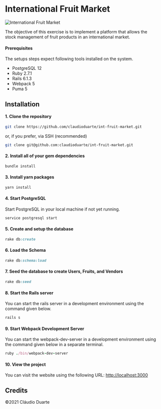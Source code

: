 # International Fruit Market

![International Fruit Market](https://market.claudioduarte.pt/packs/media/images/ifm_logo-3064845ccf6c3f13542337a0fb9bd312.png)

The objective of this exercise is to implement a platform that allows the stock management of fruit products in an international market.

#### Prerequisites

The setups steps expect following tools installed on the system.

- PostgreSQL 12
- Ruby 2.7.1
- Rails 6.1.3
- Webpack 5
- Puma 5

## Installation

#### 1. Clone the repository

```bash
git clone https://github.com/claudioduarte/int-fruit-market.git
```

or, if you prefer, via SSH (recommended)

```bash
git clone git@github.com:claudioduarte/int-fruit-market.git
```

#### 2. Install all of your gem dependencies

```ruby
bundle install
```

#### 3. Install yarn packages

```ruby
yarn install
```

#### 4. Start PostgreSQL

Start PostgreSQL in your local machine if not yet running.

```ruby
service postgresql start
```

#### 5. Create and setup the database

```ruby
rake db:create
```

#### 6. Load the Schema

```ruby
rake db:schema:load
```

#### 7. Seed the database to create Users, Fruits, and Vendors

```ruby
rake db:seed
```

#### 8. Start the Rails server

You can start the rails server in a development environment using the command given below.

```ruby
rails s
```

#### 9. Start Webpack Development Server

You can start the webpack-dev-server in a development environment using the command given below in a separate terminal.

```ruby
ruby ./bin/webpack-dev-server
```

#### 10. View the project

You can visit the website using the following URL: [http://localhost:3000](http://localhost:3000)

## Credits
©2021 Cláudio Duarte
